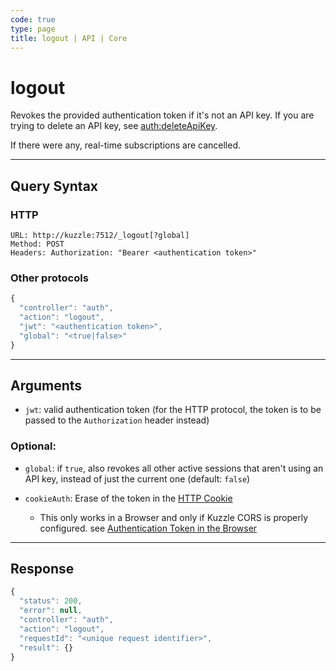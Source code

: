 ```yaml
---
code: true
type: page
title: logout | API | Core
---
```


# logout



Revokes the provided authentication token if it's not an API key.
If you are trying to delete an API key, see [auth:deleteApiKey](/core/2/api/controllers/auth/delete-api-key).

If there were any, real-time subscriptions are cancelled.

---

## Query Syntax

### HTTP

```http
URL: http://kuzzle:7512/_logout[?global]
Method: POST
Headers: Authorization: "Bearer <authentication token>"
```

### Other protocols

```js
{
  "controller": "auth",
  "action": "logout",
  "jwt": "<authentication token>",
  "global": "<true|false>"
}
```

---

## Arguments

- `jwt`: valid authentication token (for the HTTP protocol, the token is to be passed to the `Authorization` header instead)

### Optional:

* `global`: if `true`, also revokes all other active sessions that aren't using an API key, instead of just the current one (default: `false`)

* `cookieAuth`: Erase of the token in the [HTTP Cookie](https://developer.mozilla.org/en-US/docs/Web/HTTP/Cookies)
  - This only works in a Browser and only if Kuzzle CORS is properly configured. see [Authentication Token in the Browser](/core/2/guides/main-concepts/authentication)


---

## Response

```js
{
  "status": 200,
  "error": null,
  "controller": "auth",
  "action": "logout",
  "requestId": "<unique request identifier>",
  "result": {}
}
```
